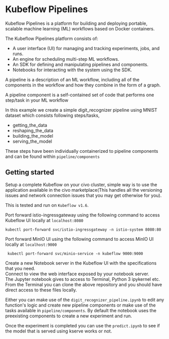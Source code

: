 # Kubeflow Pipelines
Kubeflow Pipelines is a platform for building and deploying portable, scalable machine learning (ML) workflows based on Docker containers.

The Kubeflow Pipelines platform consists of:

- A user interface (UI) for managing and tracking experiments, jobs, and runs.
- An engine for scheduling multi-step ML workflows.
- An SDK for defining and manipulating pipelines and components.
- Notebooks for interacting with the system using the SDK.

A pipeline is a description of an ML workflow, including all of the components in the workflow and how they combine in the form of a graph.

A pipeline component is a self-contained set of code that performs one step/task in your ML workflow

In this example we create a simple digit_recognizer pipeline using MNIST dataset which consists following steps/tasks,
- getting_the_data
- reshaping_the_data
- building_the_model
- serving_the_model

These steps have been individually containerized to pipeline components and can be found within ```pipeline/components```

## Getting started
Setup a complete Kubeflow on your civo cluster, simple way is to use the application available in the civo marketplace(This handles all the versioning issues and network connection issues that you may get otherwise for you).

This is tested and run on ```Kubeflow v1.6```.

Port forward istio-ingressgateway using the following command to access Kubeflow UI locally at ```localhost:8080```
```
kubectl port-forward svc/istio-ingressgateway -n istio-system 8080:80
```
Port forward MinIO UI using the following command to access MinIO UI locally at ```localhost:9000```
```
 kubectl port-forward svc/minio-service -n kubeflow 9000:9000
```

Create a new Notebook server in the Kubeflow UI with the specifications that you need.  
Connect to view the web interface exposed by your notebook server.  
The Jupyter notebook gives to access to Terminal, Python 3 ipykernel etc.  
From the Terminal you can clone the above repository and you should have direct access to these files locally.

Either you can make use of the ```digit_recognizer_pipeline.ipynb``` to edit any function's logic and create new pipeline components or make use of the tasks available in ```pipeline/components```.  By default the notebook uses the preexisting components to create a new experiment and run.

Once the experiment is completed you can use the ```predict.ipynb``` to see if the model that is served using kserve works or not.
